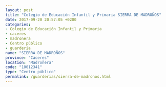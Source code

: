 ```yaml
---
layout: post
title: "Colegio de Educación Infantil y Primaria SIERRA DE MADROÑOS"
date: 2017-09-20 20:57:05 +0200
categories:
- Colegio de Educación Infantil y Primaria
- caceres
- madronera
- Centro público
- guarderia
name: "SIERRA DE MADROÑOS"
province: "Cáceres"
location: "Madroñera"
code: "10012341"
type: "Centro público"
permalink: /guarderias/sierra-de-madronos.html
---
```

